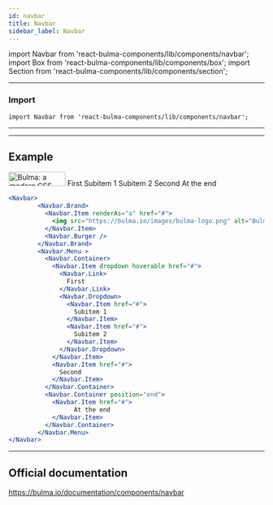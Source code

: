 ```yaml
---
id: navbar
title: Navbar
sidebar_label: Navbar
---
```

import Navbar from 'react-bulma-components/lib/components/navbar';
import Box from 'react-bulma-components/lib/components/box';
import Section from 'react-bulma-components/lib/components/section';


---

### **Import**


```shell
import Navbar from 'react-bulma-components/lib/components/navbar';
```

---

---

## **Example**

<Section>
<Navbar>
        <Navbar.Brand>
          <Navbar.Item renderAs="a" href="#">
            <img src="https://bulma.io/images/bulma-logo.png" alt="Bulma: a modern CSS framework based on Flexbox" width="112" height="28" />
          </Navbar.Item>
          <Navbar.Burger />
        </Navbar.Brand>
        <Navbar.Menu >
          <Navbar.Container>
            <Navbar.Item dropdown hoverable href="#">
              <Navbar.Link>
                First
              </Navbar.Link>
              <Navbar.Dropdown>
                <Navbar.Item href="#">
                  Subitem 1
                </Navbar.Item>
                <Navbar.Item href="#">
                  Subitem 2
                </Navbar.Item>
              </Navbar.Dropdown>
            </Navbar.Item>
            <Navbar.Item href="#">
              Second
            </Navbar.Item>
          </Navbar.Container>
          <Navbar.Container position="end">
            <Navbar.Item href="#">
                  At the end
            </Navbar.Item>
          </Navbar.Container>
        </Navbar.Menu>
</Navbar>
</Section>


```jsx
<Navbar>
        <Navbar.Brand>
          <Navbar.Item renderAs="a" href="#">
            <img src="https://bulma.io/images/bulma-logo.png" alt="Bulma: a modern CSS framework based on Flexbox" width="112" height="28" />
          </Navbar.Item>
          <Navbar.Burger />
        </Navbar.Brand>
        <Navbar.Menu >
          <Navbar.Container>
            <Navbar.Item dropdown hoverable href="#">
              <Navbar.Link>
                First
              </Navbar.Link>
              <Navbar.Dropdown>
                <Navbar.Item href="#">
                  Subitem 1
                </Navbar.Item>
                <Navbar.Item href="#">
                  Subitem 2
                </Navbar.Item>
              </Navbar.Dropdown>
            </Navbar.Item>
            <Navbar.Item href="#">
              Second
            </Navbar.Item>
          </Navbar.Container>
          <Navbar.Container position="end">
            <Navbar.Item href="#">
                  At the end
            </Navbar.Item>
          </Navbar.Container>
        </Navbar.Menu>
</Navbar>

```


---

## Official documentation

https://bulma.io/documentation/components/navbar